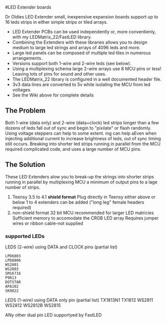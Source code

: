 #LED Extender boards

Dr Oldies LED Extender small, inexpensive expansion boards support up to 16 leds strips in either simple strips or tiled arrays.

* LED Extender PCBs can be used independently or, more conventienly, with my LEDMatrix_22/FastLED library. 
* Combining the Extenders with these libraries allows you to design medium to large led strings and arrays of 4096 leds and more.
* Large led panels can be composed of multiple led tiles in numerous arrangements. 
* Versions support both 1-wire and 2-wire leds (see below).
* Using a multiplexing schema large 2-wire arrays use 8 MCU pins or less! Leaving lots of pins for sound and other uses.
* The LEDMatrix_22 library is configured in a well documented header file. 
* 3v3 data lines are converted to 5v while isolating the MCU from led voltages.
* See the Wiki above for complete details

## The Problem
Both 1-wire (data only) and 2-wire (data+clock) led strips longer than a few dozens of leds fall out of sync and begin to "pixilate" or flash randomly. Using voltage steppers can help to some extent. ing can help aEven when injecting additional current to increase brightness of leds, out of sync timing still occurs.
Breaking into shorter led strips running in parallel from the MCU required complicated code, and uses a large number of MCU pins.  
 
## The Solution 
These LED Extenders alow you to break-up the strings into shorter strips running in parallel by multiplexing MCU a minimum of output pins to a lage number of strips. 

1. Teensy 3.5 to 4.1 **shield format** 
    Plug directly in Teensy either above or below
    1 to 4 extenders can be added ("long leg" female headers required)
2. non-shield format
    32 bit MCU recommended for larger LED matricies
    Sufficient memory to accomodate the CRGB LED array
    Requires jumper wires or ribbon cable-not supplied 


### supported LEDs

LEDS (2-wire) using DATA and CLOCK pins (partial list)

    LPD6803 
    LPD8806 
    WS2801
    WS2803
    SM16716
    P9813  
    DOTSTAR  
    APA102  
    SK9822  
LEDS (1-wire) using DATA only pin (partial list)
    TX1813N1
    TX1812
    WS2811
    WS2812
    WS2812B
    WS2815

ANy other dual pin LED supportyed by FastLED